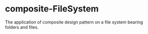 # composite-FileSystem
The application of composite design pattern on a file system bearing folders and files.
